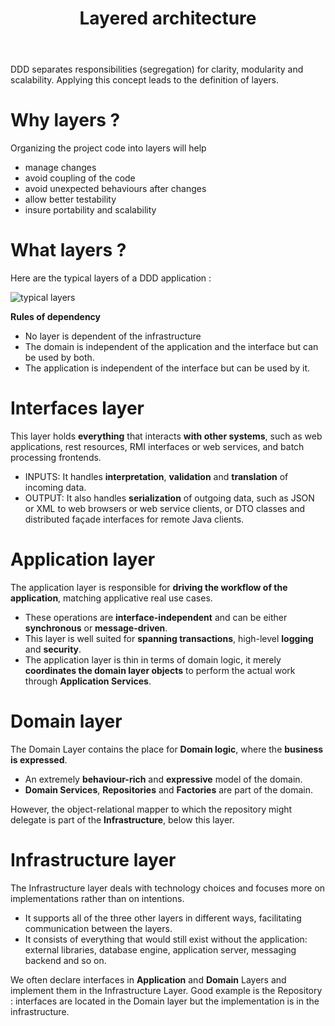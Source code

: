 ﻿---
title: "Layered architecture"
zones:
    - "Business"
sections:
    - "BusinessConcepts"
menu:
    BusinessConcepts:
        weight: 20
---

DDD separates responsibilities (segregation) for clarity, modularity and scalability. Applying this concept leads to the definition of layers.

# Why layers ?

Organizing the project code into layers will help

- manage changes
- avoid coupling of the code
- avoid unexpected behaviours after changes
- allow better testability
- insure portability and scalability

# What layers ?

Here are the typical layers of a DDD application :

![typical layers]({business-doc}/images/layers.png)

**Rules of dependency**

- No layer is dependent of the infrastructure
- The domain is independent of the application and the interface but can be used by both.
- The application is independent of the interface but can be used by it.

# Interfaces layer

This layer holds **everything** that interacts **with other systems**, such as web applications, rest resources, RMI interfaces or web services, and batch processing frontends.

- INPUTS: It handles **interpretation**, **validation** and **translation** of incoming data.
- OUTPUT: It also handles **serialization** of outgoing data, such as JSON or XML to web browsers or web service clients, or DTO classes and distributed façade interfaces for remote Java clients.

# Application layer

The application layer is responsible for **driving the workflow of the application**, matching applicative real use cases.

- These operations are **interface-independent** and can be either **synchronous** or **message-driven**.
- This layer is well suited for **spanning transactions**, high-level **logging** and **security**.
- The application layer is thin in terms of domain logic, it merely **coordinates the domain layer objects** to perform the actual work through **Application Services**.

# Domain layer

The Domain Layer contains the place for **Domain logic**, where the **business is expressed**.

- An extremely **behaviour-rich** and **expressive** model of the domain. 
- **Domain Services**, **Repositories** and **Factories** are part of the domain. 

However, the object-relational mapper to which the repository might delegate is part of the **Infrastructure**, below this layer.

# Infrastructure layer

The Infrastructure layer deals with technology choices and focuses more on implementations rather than on intentions. 

- It supports all of the three other layers in different ways, facilitating communication between the layers. 
- It consists of everything that would still exist without the application: external libraries, database engine, application server, messaging backend and so on.

We often declare interfaces in **Application** and **Domain** Layers and implement them in the Infrastructure Layer. Good example is the Repository : interfaces are located in the Domain layer but the implementation is in the infrastructure.
